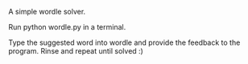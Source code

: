 A simple wordle solver.

Run python wordle.py in a terminal.

Type the suggested word into wordle and provide the feedback to the program. Rinse and repeat until solved :)
